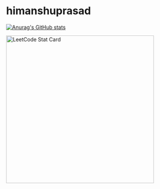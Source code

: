 # himanshuprasad
[![Anurag's GitHub stats](https://github-readme-stats.vercel.app/api?username=himanshuprasad789)](https://github.com/anuraghazra/github-readme-stats)

<a href="https://github.com/himanshuprasad789/leetcode-stats">
  <img alt="LeetCode Stat Card" src="https://apu5rh8gxk.execute-api.us-east-1.amazonaws.com/default/leetcode-stats?username=himanshuprasad789" width="400"/>
</a>
